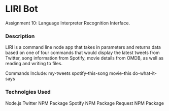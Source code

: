 # LIRI Bot
Assignment 10: Language Interpreter Recognition Interface. 

### Description
LIRI is a command line node app that takes in parameters and returns data based on one of four commands that would display the latest tweets from Twitter, song information from Spotify, movie details from OMDB, as well as reading and writing to files. 

Commands Include: 
my-tweets
spotify-this-song
movie-this
do-what-it-says

### Technolgies Used
Node.js
Twitter NPM Package
Spotify NPM Package
Request NPM Package
